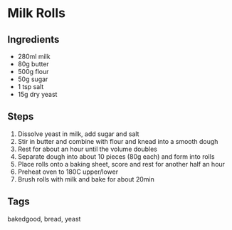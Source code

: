 # Milk Rolls

## Ingredients

* 280ml milk
* 80g butter
* 500g flour 
* 50g sugar 
* 1 tsp salt 
* 15g dry yeast 

## Steps

1. Dissolve yeast in milk, add sugar and salt
2. Stir in butter and combine with flour and knead into a smooth dough
3. Rest for about an hour until the volume doubles 
4. Separate dough into about 10 pieces (80g each) and form into rolls 
5. Place rolls onto a baking sheet, score and rest for another half an hour 
6. Preheat oven to 180C upper/lower
7. Brush rolls with milk and bake for about 20min

## Tags
bakedgood, bread, yeast 
